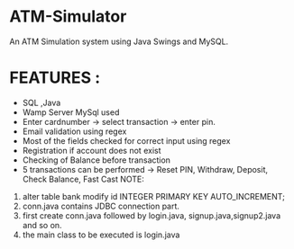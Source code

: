 # ATM-Simulator
An ATM Simulation system using Java Swings and MySQL.
# FEATURES :

- SQL ,Java
- Wamp Server MySql used
- Enter cardnumber -> select transaction -> enter pin.
- Email validation using regex
- Most of the fields checked for correct input using regex
- Registration if account does not exist
- Checking of Balance before transaction
- 5 transactions can be performed -> Reset PIN, Withdraw, Deposit, Check Balance, Fast Cast
NOTE: 
1. alter table bank modify id INTEGER PRIMARY KEY AUTO_INCREMENT;
2. conn.java contains JDBC connection part.
3. first create conn.java followed by login.java, signup.java,signup2.java and so on.
4. the main class to be executed is login.java
